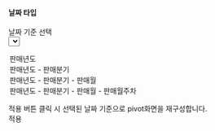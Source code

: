 #### 날짜 타입

날짜 기준 선택<br/>
<select id="typeList">
  <option value="type1">판매년도</option>
  <option value="type2">판매년도 - 판매분기</option>
  <option value="type3">판매년도 - 판매분기 - 판매월</option>
  <option value="type4">판매년도 - 판매분기 - 판매월 - 판매월주차</option>
</select>


적용 버튼 클릭 시 선택된 날짜 기준으로 pivot화면을 재구성합니다.<br/>
<a class="btn primary small round lowercase" id="btnSetPivotFields">적용</a>

<script>
$('#btnSetPivotFields').click(function() {
	var typeValue = $("#typeList").val();     
	if (typeValue == "type1") {
	    pivot.setPivotFields({
		    columns: ["판매년도"],
		    rows: ["국가","브랜드명"],
		    values: [{
		        name: "차량가격",
		        expression: "sum"
		    }, {
		        name: "판매수량",
		        expression: "sum"
		    }]
		});
	}else if(typeValue == "type2"){
		pivot.setPivotFields({
		    columns: ["판매년도","판매분기"],
		    rows: ["국가","브랜드명"],
		    values: [{
		        name: "차량가격",
		        expression: "sum"
		    }, {
		        name: "판매수량",
		        expression: "sum"
		    }]
		});
	}else if(typeValue == "type3"){
		pivot.setPivotFields({
		    columns: ["판매년도","판매분기","판매월"],
		    rows: ["국가","브랜드명"],
		    values: [{
		        name: "차량가격",
		        expression: "sum"
		    }, {
		        name: "판매수량",
		        expression: "sum"
		    }]
		});
	}else if(typeValue == "type4"){
		pivot.setPivotFields({
		    columns: ["판매년도","판매분기","판매월","판매월주차"],
		    rows: ["국가","브랜드명"],
		    values: [{
		        name: "차량가격",
		        expression: "sum"
		    }, {
		        name: "판매수량",
		        expression: "sum"
		    }]
		});
	}
});

/*
$('#btnSetPivotFields1').click(function() {
	pivot.setPivotFields({
	    columns: ["판매년도"],
	    rows: ["국가","브랜드명"],
	    values: [{
	        name: "차량가격",
	        expression: "sum"
	    }, {
	        name: "판매수량",
	        expression: "sum"
	    }]
	});
});
$('#btnSetPivotFields2').click(function() {
	pivot.setPivotFields({
	    columns: ["판매년도","판매분기"],
	    rows: ["국가","브랜드명"],
	    values: [{
	        name: "차량가격",
	        expression: "sum"
	    }, {
	        name: "판매수량",
	        expression: "sum"
	    }]
	});
});
$('#btnSetPivotFields3').click(function() {
	pivot.setPivotFields({
	    columns: ["판매년도","판매분기","판매월"],
	    rows: ["국가","브랜드명"],
	    values: [{
	        name: "차량가격",
	        expression: "sum"
	    }, {
	        name: "판매수량",
	        expression: "sum"
	    }]
	});
});
$('#btnSetPivotFields4').click(function() {
	pivot.setPivotFields({
	    columns: ["판매년도","판매분기","판매월","판매월주차"],
	    rows: ["국가","브랜드명"],
	    values: [{
	        name: "차량가격",
	        expression: "sum"
	    }, {
	        name: "판매수량",
	        expression: "sum"
	    }]
	});
});
*/
</script>
